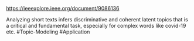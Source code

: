 https://ieeexplore.ieee.org/document/9086136

Analyzing short texts infers discriminative and coherent latent topics that is a critical and fundamental task, especially for complex words like covid-19 etc.
#Topic-Modeling #Application 
